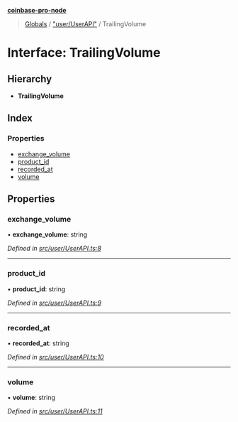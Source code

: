 **[coinbase-pro-node](../README.md)**

> [Globals](../globals.md) / ["user/UserAPI"](../modules/_user_userapi_.md) / TrailingVolume

# Interface: TrailingVolume

## Hierarchy

- **TrailingVolume**

## Index

### Properties

- [exchange_volume](_user_userapi_.trailingvolume.md#exchange_volume)
- [product_id](_user_userapi_.trailingvolume.md#product_id)
- [recorded_at](_user_userapi_.trailingvolume.md#recorded_at)
- [volume](_user_userapi_.trailingvolume.md#volume)

## Properties

### exchange_volume

• **exchange_volume**: string

_Defined in [src/user/UserAPI.ts:8](https://github.com/bennycode/coinbase-pro-node/blob/accd6f4/src/user/UserAPI.ts#L8)_

---

### product_id

• **product_id**: string

_Defined in [src/user/UserAPI.ts:9](https://github.com/bennycode/coinbase-pro-node/blob/accd6f4/src/user/UserAPI.ts#L9)_

---

### recorded_at

• **recorded_at**: string

_Defined in [src/user/UserAPI.ts:10](https://github.com/bennycode/coinbase-pro-node/blob/accd6f4/src/user/UserAPI.ts#L10)_

---

### volume

• **volume**: string

_Defined in [src/user/UserAPI.ts:11](https://github.com/bennycode/coinbase-pro-node/blob/accd6f4/src/user/UserAPI.ts#L11)_

